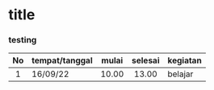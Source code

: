 # title
### testing

| No | tempat/tanggal | mulai | selesai | kegiatan |
|:--:|:---------------|:-----:|:-------:|:----------|
| 1 | 16/09/22 | 10.00 | 13.00 | belajar |
